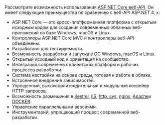 Рассмотрите возможность использования [ASP.NET Core веб-API](/aspnet/core/web-api). Он имеет следующие преимущества по сравнению с веб-API ASP.NET 4. x:

* ASP.NET Core — это кросс-платформенная платформа с открытым исходным кодом для создания современных облачных веб-приложений на базе Windows, macOS и Linux.
* Контроллеры ASP.NET Core MVC и контроллеры веб-API объединены.
* Разработано для тестируемости.
* Возможность разработки и запуска в ОС Windows, macOS и Linux.
* Открытый исходный код и ориентация на сообщество.
* Интеграция современных клиентских платформ и рабочих процессов разработки.
* Система настройки на основе среды, готовая к работе в облаке.
* Встроенное внедрение зависимостей.
* Упрощенный, высокопроизводительный и модульный конвейер HTTP-запросов.
* Возможность размещения в [Kestrel](/aspnet/core/fundamentals/servers/kestrel), [IIS](xref:host-and-deploy/iis/index), [http. sys](xref:fundamentals/servers/httpsys), [nginx](xref:host-and-deploy/linux-nginx), [Apache](xref:host-and-deploy/linux-apache)и [DOCKER](xref:host-and-deploy/docker/index).
* Управление параллельными версиями.
* Инструментарий, упрощающий процесс современной веб-разработки.
